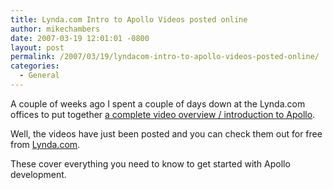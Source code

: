 ```yaml
---
title: Lynda.com Intro to Apollo Videos posted online
author: mikechambers
date: 2007-03-19 12:01:01 -0800
layout: post
permalink: /2007/03/19/lyndacom-intro-to-apollo-videos-posted-online/
categories:
  - General
---
```



A couple of weeks ago I spent a couple of days down at the Lynda.com offices to put together [a complete video overview / introduction to Apollo][1].

Well, the videos have just been posted and you can check them out for free from [Lynda.com][1].

These cover everything you need to know to get started with Apollo development.

 [1]: http://movielibrary.lynda.com/html/modPage.asp?id=378